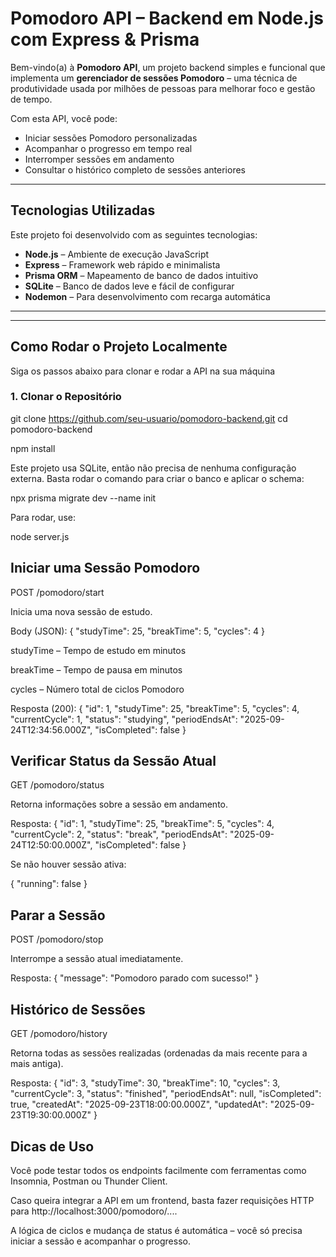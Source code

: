 # Pomodoro API – Backend em Node.js com Express & Prisma

Bem-vindo(a) à **Pomodoro API**, um projeto backend simples e funcional que implementa um **gerenciador de sessões Pomodoro** – uma técnica de produtividade usada por milhões de pessoas para melhorar
foco e gestão de tempo.  

Com esta API, você pode:
- Iniciar sessões Pomodoro personalizadas 
- Acompanhar o progresso em tempo real   
- Interromper sessões em andamento  
- Consultar o histórico completo de sessões anteriores 

---

## Tecnologias Utilizadas

Este projeto foi desenvolvido com as seguintes tecnologias:

- **Node.js** – Ambiente de execução JavaScript  
- **Express** – Framework web rápido e minimalista  
- **Prisma ORM** – Mapeamento de banco de dados intuitivo  
- **SQLite** – Banco de dados leve e fácil de configurar  
- **Nodemon** – Para desenvolvimento com recarga automática  

---



---

## Como Rodar o Projeto Localmente

Siga os passos abaixo para clonar e rodar a API na sua máquina 

### 1. Clonar o Repositório


git clone https://github.com/seu-usuario/pomodoro-backend.git
cd pomodoro-backend

npm install

Este projeto usa SQLite, então não precisa de nenhuma configuração externa.
Basta rodar o comando para criar o banco e aplicar o schema:

npx prisma migrate dev --name init

Para rodar, use:

node server.js




## Iniciar uma Sessão Pomodoro

POST /pomodoro/start

Inicia uma nova sessão de estudo.

Body (JSON):
{
  "studyTime": 25,
  "breakTime": 5,
  "cycles": 4
}


studyTime – Tempo de estudo em minutos

breakTime – Tempo de pausa em minutos

cycles – Número total de ciclos Pomodoro

Resposta (200):
{
  "id": 1,
  "studyTime": 25,
  "breakTime": 5,
  "cycles": 4,
  "currentCycle": 1,
  "status": "studying",
  "periodEndsAt": "2025-09-24T12:34:56.000Z",
  "isCompleted": false
}

## Verificar Status da Sessão Atual

GET /pomodoro/status

Retorna informações sobre a sessão em andamento.

Resposta:
{
  "id": 1,
  "studyTime": 25,
  "breakTime": 5,
  "cycles": 4,
  "currentCycle": 2,
  "status": "break",
  "periodEndsAt": "2025-09-24T12:50:00.000Z",
  "isCompleted": false
}


Se não houver sessão ativa:

{
  "running": false
}

## Parar a Sessão

POST /pomodoro/stop

Interrompe a sessão atual imediatamente.

Resposta:
{
  "message": "Pomodoro parado com sucesso!"
}

## Histórico de Sessões

GET /pomodoro/history

Retorna todas as sessões realizadas (ordenadas da mais recente para a mais antiga).

Resposta:
{
    "id": 3,
    "studyTime": 30,
    "breakTime": 10,
    "cycles": 3,
    "currentCycle": 3,
    "status": "finished",
    "periodEndsAt": null,
    "isCompleted": true,
    "createdAt": "2025-09-23T18:00:00.000Z",
    "updatedAt": "2025-09-23T19:30:00.000Z"
  }

## Dicas de Uso

Você pode testar todos os endpoints facilmente com ferramentas como Insomnia, Postman ou Thunder Client.

Caso queira integrar a API em um frontend, basta fazer requisições HTTP para http://localhost:3000/pomodoro/....

A lógica de ciclos e mudança de status é automática – você só precisa iniciar a sessão e acompanhar o progresso.

